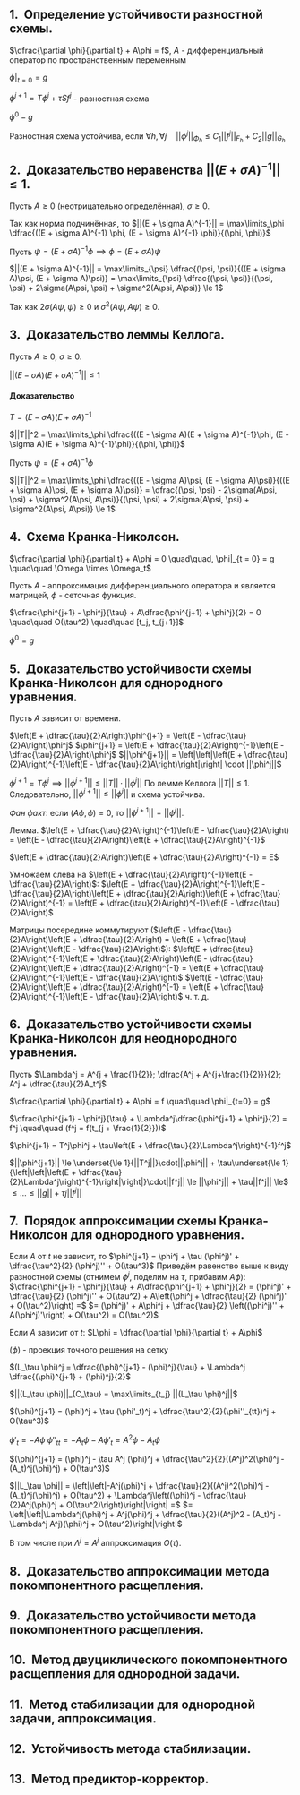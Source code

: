 
## 1.  Определение устойчивости разностной схемы.

$\dfrac{\partial \phi}{\partial t} + A\phi = f$,        $A$ - дифференциальный оператор по пространственным переменным

$\phi|_{t = 0} = g$

$\phi^{j+1} = T\phi^j + \tau Sf^j$ - разностная схема

$\phi^0 - g$


Разностная схема устойчива, если $\forall h, \forall j \quad ||\phi^j||_{\Phi_h} \le C_1||f^j||_{F_h} + C_2||g||_{G_h}$

## 2.  Доказательство неравенства $||(E + \sigma A)^{-1}|| \le 1$.

Пусть $A \ge 0$ (неотрицательно определённая), $\sigma \ge 0$.

Так как норма подчинённая, то $||(E + \sigma A)^{-1}|| = \max\limits_\phi \dfrac{((E + \sigma A)^{-1} \phi, (E + \sigma A)^{-1} \phi)}{(\phi, \phi)}$

Пусть $\psi = (E + \sigma A)^{-1} \phi \implies \phi = (E + \sigma A)\psi$

$||(E + \sigma A)^{-1}|| = \max\limits_{\psi} \dfrac{(\psi, \psi)}{((E + \sigma A)\psi, (E + \sigma A)\psi)} = \max\limits_{\psi} \dfrac{(\psi, \psi)}{(\psi, \psi) + 2\sigma(A\psi, \psi) + \sigma^2(A\psi, A\psi)} \le 1$

Так как $2\sigma(A\psi, \psi) \ge 0$ и $\sigma^2(A\psi, A\psi) \ge 0$.

## 3.  Доказательство леммы Келлога.

Пусть $A \ge 0$, $\sigma \ge 0$.

$||(E - \sigma A)(E + \sigma A)^{-1}|| \le 1$

#### Доказательство

$T = (E - \sigma A)(E + \sigma A)^{-1}$

$||T||^2 = \max\limits_\phi \dfrac{((E - \sigma A)(E + \sigma A)^{-1}\phi, (E - \sigma A)(E + \sigma A)^{-1}\phi)}{(\phi, \phi)}$

Пусть $\psi = (E + \sigma A)^{-1}\phi$

$||T||^2 = \max\limits_\phi \dfrac{((E - \sigma A)\psi, (E - \sigma A)\psi)}{((E + \sigma A)\psi, (E + \sigma A)\psi)} = \dfrac{(\psi, \psi) - 2\sigma(A\psi, \psi) + \sigma^2(A\psi, A\psi)}{(\psi, \psi) + 2\sigma(A\psi, \psi) + \sigma^2(A\psi, A\psi)} \le 1$

## 4.  Схема Кранка-Николсон.

$\dfrac{\partial \phi}{\partial t} + A\phi = 0 \quad\quad, \phi|_{t = 0} = g \quad\quad \Omega \times \Omega_t$

Пусть $A$ - аппроксимация дифференциального оператора и является матрицей, 
$\phi$ - сеточная функция.

$\dfrac{\phi^{j+1} - \phi^j}{\tau} + A\dfrac{\phi^{j+1} + \phi^j}{2} = 0 \quad\quad O(\tau^2) \quad\quad [t_j, t_{j+1}]$

$\phi^0 = g$

## 5.  Доказательство устойчивости схемы Кранка-Николсон для однородного уравнения.

Пусть $A$ зависит от времени.

$\left(E + \dfrac{\tau}{2}A\right)\phi^{j+1} = \left(E - \dfrac{\tau}{2}A\right)\phi^j$
$\phi^{j+1} = \left(E + \dfrac{\tau}{2}A\right)^{-1}\left(E - \dfrac{\tau}{2}A\right)\phi^j$
$||\phi^{j+1}|| = \left|\left|\left(E + \dfrac{\tau}{2}A\right)^{-1}\left(E - \dfrac{\tau}{2}A\right)\right|\right| \cdot ||\phi^j||$

$\phi^{j+1} = T\phi^j \implies ||\phi^{j+1}|| \le ||T||\cdot||\phi^j||$
По лемме Келлога $||T|| \le 1$.
Следовательно, $||\phi^{j+1}|| \le ||\phi^j||$ и схема устойчива.

*Фан факт*: если $(A\phi, \phi) = 0$, то $||\phi^{j+1}|| = ||\phi^j||$.


Лемма. $\left(E + \dfrac{\tau}{2}A\right)^{-1}\left(E - \dfrac{\tau}{2}A\right) = \left(E - \dfrac{\tau}{2}A\right)\left(E + \dfrac{\tau}{2}A\right)^{-1}$

$\left(E + \dfrac{\tau}{2}A\right)\left(E + \dfrac{\tau}{2}A\right)^{-1} = E$

Умножаем слева на $\left(E + \dfrac{\tau}{2}A\right)^{-1}\left(E - \dfrac{\tau}{2}A\right)$:
$\left(E + \dfrac{\tau}{2}A\right)^{-1}\left(E - \dfrac{\tau}{2}A\right)\left(E + \dfrac{\tau}{2}A\right)\left(E + \dfrac{\tau}{2}A\right)^{-1} = \left(E + \dfrac{\tau}{2}A\right)^{-1}\left(E - \dfrac{\tau}{2}A\right)$

Матрицы посередине коммутируют ($\left(E - \dfrac{\tau}{2}A\right)\left(E + \dfrac{\tau}{2}A\right) = \left(E + \dfrac{\tau}{2}A\right)\left(E - \dfrac{\tau}{2}A\right)$):
$\left(E + \dfrac{\tau}{2}A\right)^{-1}\left(E + \dfrac{\tau}{2}A\right)\left(E - \dfrac{\tau}{2}A\right)\left(E + \dfrac{\tau}{2}A\right)^{-1} = \left(E + \dfrac{\tau}{2}A\right)^{-1}\left(E - \dfrac{\tau}{2}A\right)$
$\left(E - \dfrac{\tau}{2}A\right)\left(E + \dfrac{\tau}{2}A\right)^{-1} = \left(E + \dfrac{\tau}{2}A\right)^{-1}\left(E - \dfrac{\tau}{2}A\right)$
ч. т. д.

## 6.  Доказательство устойчивости схемы Кранка-Николсон для неоднородного уравнения.

Пусть $\Lambda^j = A^{j + \frac{1}{2}}; \dfrac{A^j + A^{j+\frac{1}{2}}}{2}; A^j + \dfrac{\tau}{2}A_t^j$

$\dfrac{\partial \phi}{\partial t} + A\phi = f \quad\quad \phi|_{t=0} = g$

$\dfrac{\phi^{j+1} - \phi^j}{\tau} + \Lambda^j\dfrac{\phi^{j+1} + \phi^j}{2} = f^j \quad\quad (f^j = f(t_{j + \frac{1}{2}}))$

$\phi^{j+1} = T^j\phi^j + \tau\left(E + \dfrac{\tau}{2}\Lambda^j\right)^{-1}f^j$

$||\phi^{j+1}|| \le \underset{\le 1}{||T^j||}\cdot||\phi^j|| + \tau\underset{\le 1}{\left|\left|\left(E + \dfrac{\tau}{2}\Lambda^j\right)^{-1}\right|\right|}\cdot||f^j|| \le ||\phi^j|| + \tau||f^j|| \le$
$\le \ldots \le ||g|| + \tau j||f^j||$

## 7.  Порядок аппроксимации схемы Кранка-Николсон для однородного уравнения.

Если $A$ от $t$ не зависит, то
$\phi^{j+1} =  \phi^j + \tau (\phi^j)' + \dfrac{\tau^2}{2} (\phi^j)'' + O(\tau^3)$
Приведём равенство выше к виду разностной схемы (отнимем $\phi^j$, поделим на $\tau$, прибавим $A\phi$):
$\dfrac{\phi^{j+1} - \phi^j}{\tau} + A\dfrac{\phi^{j+1} + \phi^j}{2} = (\phi^j)' + \dfrac{\tau}{2} (\phi^j)'' + O(\tau^2) + A\left(\phi^j + \dfrac{\tau}{2} (\phi^j)' + O(\tau^2)\right) =$
$= (\phi^j)' + A\phi^j + \dfrac{\tau}{2} \left((\phi^j)'' + A(\phi^j)'\right) + O(\tau^2) = O(\tau^2)$


Если $A$ зависит от $t$:
$L\phi = \dfrac{\partial \phi}{\partial t} + A\phi$

$(\phi)$ - проекция точного решения на сетку

$(L_\tau \phi)^j = \dfrac{(\phi)^{j+1} - (\phi)^j}{\tau} + \Lambda^j \dfrac{(\phi)^{j+1} + (\phi)^j}{2}$

$||(L_\tau \phi)||_{C_\tau} = \max\limits_{t_j} ||(L_\tau \phi)^j||$

$(\phi)^{j+1} = (\phi)^j + \tau (\phi'_t)^j + \dfrac{\tau^2}{2}(\phi''_{tt})^j + O(\tau^3)$

$\phi'_t = -A\phi$
$\phi''_{tt} = -A_t \phi - A\phi'_t = A^2\phi - A_t\phi$

$(\phi)^{j+1} = (\phi)^j - \tau A^j (\phi)^j + \dfrac{\tau^2}{2}((A^j)^2(\phi)^j - (A_t)^j(\phi)^j) + O(\tau^3)$

$||L_\tau \phi|| = \left|\left|-A^j(\phi)^j + \dfrac{\tau}{2}((A^j)^2(\phi)^j - (A_t)^j(\phi)^j) + O(\tau^2) + \Lambda^j\left((\phi)^j - \dfrac{\tau}{2}A^j(\phi)^j + O(\tau^2)\right)\right|\right| =$
$= \left|\left|\Lambda^j(\phi)^j + A^j(\phi)^j + \dfrac{\tau}{2}((A^j)^2 - (A_t)^j - \Lambda^j A^j)(\phi)^j + O(\tau^2)\right|\right|$

В том числе при $\Lambda^j = A^j$ аппроксимация $O(\tau)$.

## 8.  Доказательство аппроксимации метода покомпонентного расщепления.



## 9.  Доказательство устойчивости метода покомпонентного расщепления.

## 10.  Метод двуциклического покомпонентного расщепления для однородной задачи.

## 11.  Метод стабилизации для однородной задачи, аппроксимация.

## 12.  Устойчивость метода стабилизации.

## 13.  Метод предиктор-корректор.


